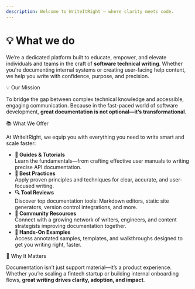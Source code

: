 ```yaml
---
description: Welcome to WriteItRight – where clarity meets code.
---
```


# 💡 What we do

We’re a dedicated platform built to educate, empower, and elevate individuals and teams in the craft of **software technical writing**. Whether you're documenting internal systems or creating user-facing help content, we help you write with confidence, purpose, and precision.

💡 Our Mission

To bridge the gap between complex technical knowledge and accessible, engaging communication. Because in the fast-paced world of software development, **great documentation is not optional—it’s transformational**.

📚 What We Offer

At WriteItRight, we equip you with everything you need to write smart and scale faster:

* **📝 Guides & Tutorials**\
  Learn the fundamentals—from crafting effective user manuals to writing precise API documentation.
* **🧠 Best Practices**\
  Apply proven principles and techniques for clear, accurate, and user-focused writing.
* **🔍 Tool Reviews**\
  Discover top documentation tools: Markdown editors, static site generators, version control integrations, and more.
* **👥 Community Resources**\
  Connect with a growing network of writers, engineers, and content strategists improving documentation together.
*   **🎯 Hands-On Examples**\
    Access annotated samples, templates, and walkthroughs designed to get you writing right, faster.



🚀 Why It Matters

Documentation isn’t just support material—it’s a product experience. Whether you’re scaling a fintech startup or building internal onboarding flows, **great writing drives clarity, adoption, and impact**.
